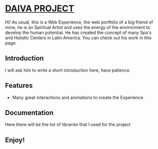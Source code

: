 # [DAIVA PROJECT](http://www.daiva.com)

Hi! As usual, this is a Web Experience, the web portfolio of a big friend of mine, he is an Spiritual Artist and uses the energy of the environment to develop the human potential. He has created the concept of many Spa's and Holistic Centers in Latin America. You can check out his work in this page.


## Introduction

I will ask him to write a short introduction here, have patience.


## Features

* Many great interactions and animations to create the Experience.


## Documentation

Here there will be the list of libraries that I used for the project


## Enjoy!